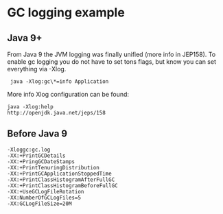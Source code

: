 # GC logging example

## Java 9+
From Java 9 the JVM logging was finally unified (more info in JEP158). 
To enable gc logging you do not have to set tons flags, but know you can set everything via -Xlog.


     java -Xlog:gc\*=info Application
     
More info Xlog configuration can be found:
    
    java -Xlog:help
    http://openjdk.java.net/jeps/158
    
     
## Before Java 9

    -Xloggc:gc.log
    -XX:+PrintGCDetails
    -XX:+PringGCDateStamps
    -XX:+PrintTenuringDistribution
    -XX:+PrintGCApplicationStoppedTime
    -XX:+PrintClassHistogramAfterFullGC
    -XX:+PrintClassHistogramBeforeFullGC
    -XX:+UseGCLogFileRotation
    -XX:NumberOfGCLogFiles=5
    -XX:GCLogFileSize=20M